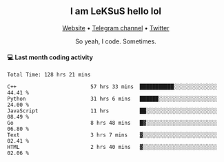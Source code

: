 <h2 align="center">I am LeKSuS hello lol</h2>
<div align="center">
  <a href="https://leksus.net">Website</a> •
  <a href="https://t.me/leksus_was_here">Telegram channel</a> •
  <a href="https://twitter.com/___LeKSuS___">Twitter</a>
</div>
<p align="center">So yeah, I code. Sometimes.</p>

#### :computer: Last month coding activity
<!--START_SECTION:waka-->

```text
Total Time: 128 hrs 21 mins

C++                        57 hrs 33 mins  ███████████░░░░░░░░░░░░░░   44.41 %
Python                     31 hrs 6 mins   ██████░░░░░░░░░░░░░░░░░░░   24.00 %
JavaScript                 11 hrs          ██░░░░░░░░░░░░░░░░░░░░░░░   08.49 %
Go                         8 hrs 48 mins   █▓░░░░░░░░░░░░░░░░░░░░░░░   06.80 %
Text                       3 hrs 7 mins    ▓░░░░░░░░░░░░░░░░░░░░░░░░   02.41 %
HTML                       2 hrs 40 mins   ▓░░░░░░░░░░░░░░░░░░░░░░░░   02.06 %
```

<!--END_SECTION:waka-->

<!-- flag{4_l0t_0f_1nter35t1ng_th1ng5_4r3_1n_publ1c_d0m41n} -->
